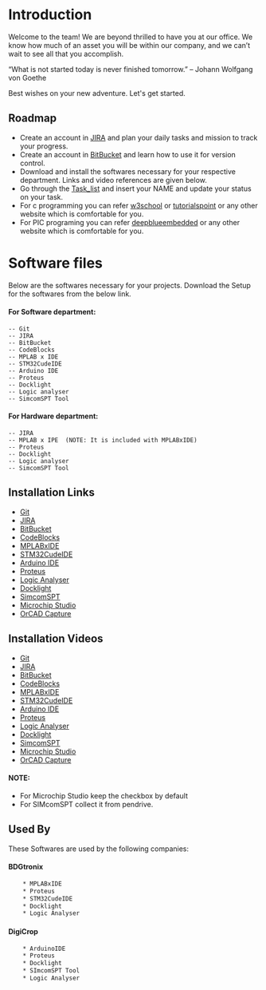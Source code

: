 
# Introduction

Welcome to the team! We are beyond thrilled to have you at our office. We know how much of an asset you will be within our company, and we can’t wait to see all that you accomplish.

“What is not started today is never finished tomorrow.” – Johann Wolfgang von Goethe

Best wishes on your new adventure.
Let's get started.

## Roadmap

- Create an account in [JIRA](https://www.atlassian.com/try/cloud/signup?bundle=jira-software&edition=free&signupSource=jiraBundleAsp) and plan your daily tasks and mission to track your progress.
- Create an account in [BitBucket](https://bitbucket.org/product) and learn how to use it for version control.
- Download and install the softwares necessary for your respective department. Links and video references are given below.
- Go through the [Task_list](https://docs.google.com/spreadsheets/d/1VjKujVeYeQZ5gpVNy1lzCVk4_3llleNUFeERHWqCtvY/edit?usp=sharing) and insert your NAME and update your status on your task.
- For c programming you can refer [w3school](https://www.w3schools.com/c/index.php) or [tutorialspoint](https://www.tutorialspoint.com/cprogramming/index.htm) or any other website which is comfortable for you.
- For PIC programing you can refer [deepblueembedded](https://deepbluembedded.com/pic-programming-tutorials/) or any other website which is comfortable for you.


# Software files

Below are the softwares necessary for your projects. Download the Setup for the softwares from the below link.

#### For Software department:

    -- Git
    -- JIRA
    -- BitBucket
    -- CodeBlocks
    -- MPLAB x IDE
    -- STM32CudeIDE
    -- Arduino IDE
    -- Proteus
    -- Docklight
    -- Logic analyser
    -- SimcomSPT Tool


#### For Hardware department:

    -- JIRA
    -- MPLAB x IPE  (NOTE: It is included with MPLABxIDE)
    -- Proteus
    -- Docklight
    -- Logic analyser
    -- SimcomSPT Tool


## Installation Links

- [Git](https://git-scm.com/downloads)
- [JIRA](https://www.atlassian.com/software/jira)
- [BitBucket](https://bitbucket.org/product)
- [CodeBlocks](https://www.codeblocks.org/downloads/)
- [MPLABxIDE](https://www.microchip.com/en-us/tools-resources/develop/mplab-x-ide#tabs)
- [STM32CudeIDE](https://www.st.com/en/development-tools/stm32cubeide.html#st-get-software)
- [Arduino IDE](https://www.arduino.cc/en/software)
- [Proteus](https://getintopc.com/softwares/electrical-engineering/proteus-professional-2022-free-download/)
- [Logic Analyser](https://www.saleae.com/downloads/)
- [Docklight](https://docklight.de/downloads/)
- [SimcomSPT]()
- [Microchip Studio](https://www.microchip.com/en-us/tools-resources/develop/microchip-studio)
- [OrCAD Capture](https://downloadly.net/2020/06/779/03/orcad/20/?#/779-cadence-172305012514.html)


## Installation Videos

- [Git](https://www.youtube.com/watch?v=JgOs70Y7jew)
- [JIRA](https://youtu.be/aP7W7zNTM2I)
- [BitBucket](https://www.youtube.com/watch?v=1tC6Z57AOkY)
- [CodeBlocks](https://www.youtube.com/watch?v=S9NhsWepfOM)
- [MPLABxIDE](https://youtu.be/c5AEypiwplE)
- [STM32CudeIDE](https://www.youtube.com/watch?v=qy03y_L-fgA)
- [Arduino IDE](https://www.youtube.com/watch?v=qRkQzBWmLkc)
- [Proteus](https://www.youtube.com/watch?v=hCnQaCcYEJA)
- [Logic Analyser](https://youtu.be/NU_E6sH6PcY)
- [Docklight](https://youtu.be/c5AEypiwplE)
- [SimcomSPT]()
- [Microchip Studio](https://www.youtube.com/watch?v=kOJtesK3a_M)
- [OrCAD Capture](https://youtu.be/VSK9V0cSXp0)

#### NOTE: 
* For Microchip Studio keep the checkbox by default
* For SIMcomSPT collect it from pendrive.


## Used By

These Softwares are used by the following companies:

#### BDGtronix
```bash
    * MPLABxIDE
    * Proteus
    * STM32CudeIDE
    * Docklight
    * Logic Analyser
```    

#### DigiCrop
```bash
    * ArduinoIDE
    * Proteus
    * Docklight 
    * SImcomSPT Tool
    * Logic Analyser
```
